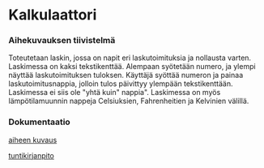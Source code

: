 # Kalkulaattori

### Aihekuvauksen tiivistelmä

Toteutetaan laskin, jossa on napit eri laskutoimituksia ja nollausta varten. Laskimessa on kaksi tekstikenttää. Alempaan syötetään numero, ja ylempi näyttää laskutoimituksen tuloksen. Käyttäjä syöttää numeron ja painaa laskutoimitusnappia, jolloin tulos päivittyy ylempään tekstikenttään. Laskimessa ei siis ole "yhtä kuin" nappia". Laskimessa on myös lämpötilamuunnin nappeja Celsiuksien, Fahrenheitien ja Kelvinien välillä.

### Dokumentaatio

[aiheen kuvaus](dokumentointi/aiheenKuvausJaRakenne.md)

[tuntikirjanpito](dokumentointi/tuntikirjanpito.md)
